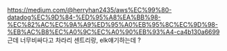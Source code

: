 https://medium.com/@herryhan2435/aws%EC%99%80-datadog%EC%9D%84-%ED%95%A8%EA%BB%98-%EC%82%AC%EC%9A%A9%ED%95%A0%EB%95%8C%EC%9D%98-%EB%AC%B8%EC%A0%9C%EC%A0%90%EB%93%A4-ca4b130a6699
근데 너무비싸다고 차라리 센트리랑, elk얘기하는데 ?